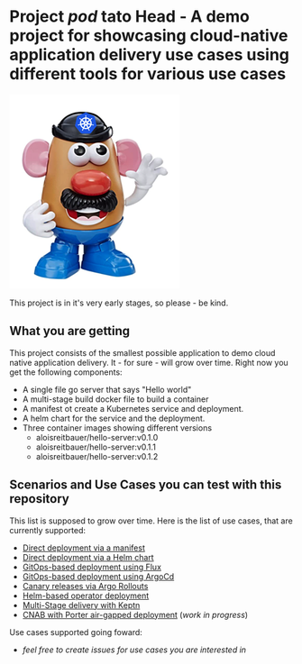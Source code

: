 # Project _pod_ tato Head - A demo project for showcasing cloud-native application delivery use cases using different tools for various use cases

![podtatohead](/images/podtatoHead.png)

This project is in it's very early stages, so please - be kind.

## What you are getting

This project consists of the smallest possible application to demo cloud native
application delivery. It - for sure - will grow over time. Right now you get the following components:

* A single file go server that says "Hello world"
* A multi-stage build docker file to build a container
* A manifest ot create a Kubernetes service and deployment. 
* A helm chart for the service and the deployment.
* Three container images showing different versions
    * aloisreitbauer/hello-server:v0.1.0
    * aloisreitbauer/hello-server:v0.1.1
    * aloisreitbauer/hello-server:v0.1.2 

## Scenarios and Use Cases you can test with this repository 

This list is supposed to grow over time. Here is the list of use cases, that are
currently supported:

* [Direct deployment via a manifest](/docs/plainManifest.md)
* [Direct deployment via a Helm chart](/docs/helmChart.md)
* [GitOps-based deployment using Flux](/docs/flux.md)
* [GitOps-based deployment using ArgoCd](/docs/gitOpsArgoCD.md)
* [Canary releases via Argo Rollouts](/docs/rollouts.md)
* [Helm-based operator deployment](/docs/helmOperator.md) 
* [Multi-Stage delivery with Keptn](/docs/keptnDelivery.md)
* [CNAB with Porter air-gapped deployment](/docs/cnabWithPorter.md) (_work in progress_)

Use cases supported going foward:


* _feel free to create issues for use cases you are interested in_
